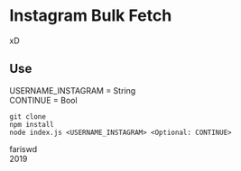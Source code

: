# Instagram Bulk Fetch
xD

## Use
USERNAME_INSTAGRAM = String  
CONTINUE = Bool  

```
git clone
npm install
node index.js <USERNAME_INSTAGRAM> <Optional: CONTINUE>
```

fariswd  
2019